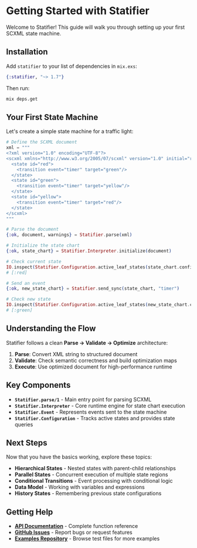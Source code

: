 # Getting Started with Statifier

Welcome to Statifier! This guide will walk you through setting up your first SCXML state machine.

## Installation

Add `statifier` to your list of dependencies in `mix.exs`:

```elixir
{:statifier, "~> 1.7"}
```

Then run:

```bash
mix deps.get
```

## Your First State Machine

Let's create a simple state machine for a traffic light:

```elixir
# Define the SCXML document
xml = """
<?xml version="1.0" encoding="UTF-8"?>
<scxml xmlns="http://www.w3.org/2005/07/scxml" version="1.0" initial="red">
  <state id="red">
    <transition event="timer" target="green"/>
  </state>
  <state id="green">  
    <transition event="timer" target="yellow"/>
  </state>
  <state id="yellow">
    <transition event="timer" target="red"/>
  </state>
</scxml>
"""

# Parse the document
{:ok, document, warnings} = Statifier.parse(xml)

# Initialize the state chart
{:ok, state_chart} = Statifier.Interpreter.initialize(document)

# Check current state
IO.inspect(Statifier.Configuration.active_leaf_states(state_chart.configuration))
# [:red]

# Send an event
{:ok, new_state_chart} = Statifier.send_sync(state_chart, "timer")

# Check new state  
IO.inspect(Statifier.Configuration.active_leaf_states(new_state_chart.configuration))
# [:green]
```

## Understanding the Flow

Statifier follows a clean **Parse → Validate → Optimize** architecture:

1. **Parse**: Convert XML string to structured document
2. **Validate**: Check semantic correctness and build optimization maps  
3. **Execute**: Use optimized document for high-performance runtime

## Key Components

- **`Statifier.parse/1`** - Main entry point for parsing SCXML
- **`Statifier.Interpreter`** - Core runtime engine for state chart execution
- **`Statifier.Event`** - Represents events sent to the state machine
- **`Statifier.Configuration`** - Tracks active states and provides state queries

## Next Steps

Now that you have the basics working, explore these topics:

- **Hierarchical States** - Nested states with parent-child relationships
- **Parallel States** - Concurrent execution of multiple state regions  
- **Conditional Transitions** - Event processing with conditional logic
- **Data Model** - Working with variables and expressions
- **History States** - Remembering previous state configurations

## Getting Help

- **[API Documentation](https://hexdocs.pm/statifier/)** - Complete function reference
- **[GitHub Issues](https://github.com/riddler/statifier/issues)** - Report bugs or request features
- **[Examples Repository](https://github.com/riddler/statifier/tree/master/test)** - Browse test files for more examples
